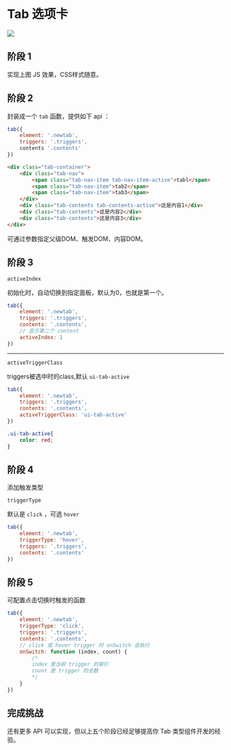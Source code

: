 # Tab 选项卡

<img src="tab.png" >

## 阶段 1

实现上图 JS 效果，CSS样式随意。


## 阶段 2

封装成一个 `tab` 函数，提供如下 api ：

```js
tab({
    element: '.newtab',
    triggers: '.triggers',
    contents '.contents'
})
```

```html
<div class="tab-container">
    <div class="tab-nav">
        <span class="tab-nav-item tab-nav-item-active">tabl</span>
        <span class="tab-nav-item">tab2</span>
        <span class="tab-nav-item">tab3</span>
    </div>
    <div class="tab-contents tab-contents-active">这是内容1</div>
    <div class="tab-contents">这是内容2</div>
    <div class="tab-contents">这是内容3</div>
</div>
```

可通过参数指定父级DOM、触发DOM、内容DOM。

## 阶段 3

`activeIndex`

初始化时，自动切换到指定面板，默认为0，也就是第一个。

```js
tab({
    element: '.newtab',
    triggers: '.triggers',
    contents: '.contents',
    // 显示第二个 content
    activeIndex: 1
})
```
---

`activeTriggerClass`

triggers被选中时的class,默认 `ui-tab-active`

```js
tab({
    element: '.newtab',
    triggers: '.triggers',
    contents: '.contents',
    activeTriggerClass: 'ui-tab-active'
})
```


```css
.ui-tab-active{
    color: red;
}
```


## 阶段 4

添加触发类型

`triggerType`

默认是 `click` ，可选 `hover`

```js
tab({
    element: '.newtab',
    triggerType: 'hover',
    triggers: '.triggers',
    contents: '.contents'
})
```

## 阶段 5

可配置点击切换时触发的函数

```js
tab({
    element: '.newtab',
    triggerType: 'click',
    triggers: '.triggers',
    contents: '.contents',
    // click 或 hover trigger 时 onSwitch 会执行
    onSwitch: function (index, count) {
        /*
        index 是当前 trigger 的索引
        count 是 trigger 的总数
        */
    }
})
```

## 完成挑战

还有更多 API 可以实现，但以上五个阶段已经足够提高你 Tab 类型组件开发的经验。
